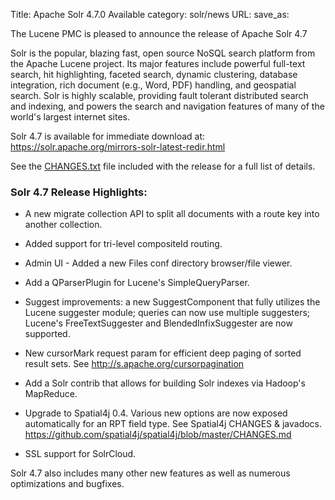 Title: Apache Solr 4.7.0 Available
category: solr/news
URL: 
save_as: 

The Lucene PMC is pleased to announce the release of
Apache Solr 4.7

Solr is the popular, blazing fast, open source NoSQL search platform
from the Apache Lucene project. Its major features include powerful
full-text search, hit highlighting, faceted search, dynamic
clustering, database integration, rich document (e.g., Word, PDF)
handling, and geospatial search.  Solr is highly scalable, providing
fault tolerant distributed search and indexing, and powers the search
and navigation features of many of the world's largest internet sites.

Solr 4.7 is available for immediate download at:
<https://solr.apache.org/mirrors-solr-latest-redir.html>

See the [CHANGES.txt](/docs/4_7_0/changes/Changes.html)
file included with the release for a full list of details.

### Solr 4.7 Release Highlights:

* A new migrate collection API to split all documents with a route key
  into another collection.

* Added support for tri-level compositeId routing.

* Admin UI - Added a new Files conf directory browser/file viewer.

* Add a QParserPlugin for Lucene's SimpleQueryParser.

* Suggest improvements: a new SuggestComponent that fully utilizes the
  Lucene suggester module; queries can now use multiple suggesters;
  Lucene's FreeTextSuggester and BlendedInfixSuggester are now supported.

* New cursorMark request param for efficient deep paging of sorted
  result sets. See <http://s.apache.org/cursorpagination>

* Add a Solr contrib that allows for building Solr indexes via Hadoop's
  MapReduce.

* Upgrade to Spatial4j 0.4. Various new options are now exposed
  automatically for an RPT field type.  See Spatial4j CHANGES & javadocs.
  <https://github.com/spatial4j/spatial4j/blob/master/CHANGES.md>

* SSL support for SolrCloud.

Solr 4.7 also includes many other new features as well as numerous
 optimizations and bugfixes.
